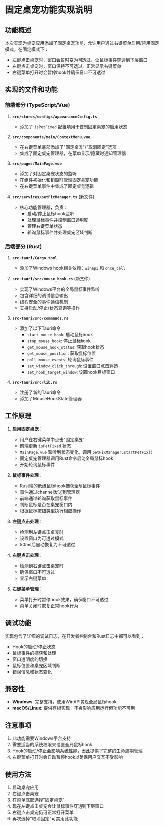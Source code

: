 # 固定桌宠功能实现说明

## 功能概述

本次实现为桌宠应用添加了固定桌宠功能，允许用户通过右键菜单启用/禁用固定模式。在固定模式下：

- 左键点击桌宠时，窗口会暂时变为可透过，让鼠标事件穿透到下层窗口
- 右键点击桌宠时，窗口保持不可透过，正常显示右键菜单
- 右键菜单打开时会暂停hook并确保窗口不可透过

## 实现的文件和功能

### 前端部分 (TypeScript/Vue)

1. **`src/stores/configs/appearanceConfig.ts`**
   - 添加了 `isPetFixed` 配置项用于控制固定桌宠的启用状态

2. **`src/components/main/ContextMenu.vue`** 
   - 在右键菜单底部添加了"固定桌宠"/"取消固定"选项
   - 集成了固定桌宠管理器，在菜单显示/隐藏时通知管理器

3. **`src/pages/MainPage.vue`**
   - 添加了对固定桌宠状态的监听
   - 在组件初始化和销毁时管理固定桌宠功能
   - 在右键菜单事件中集成了固定桌宠逻辑

4. **`src/services/petFixManager.ts`** (新文件)
   - 核心功能管理器，负责：
     - 启动/停止鼠标hook监听
     - 处理鼠标事件并控制窗口透明度
     - 管理右键菜单状态
     - 轮询鼠标事件并处理桌宠区域判断

### 后端部分 (Rust)

1. **`src-tauri/Cargo.toml`**
   - 添加了Windows hook相关依赖：`winapi` 和 `once_cell`

2. **`src-tauri/src/mouse_hook.rs`** (新文件)
   - 实现了Windows平台的全局鼠标事件监听
   - 包含详细的调试信息输出
   - 线程安全的事件通信机制
   - 支持启动/停止/状态查询等操作

3. **`src-tauri/src/commands.rs`**
   - 添加了以下Tauri命令：
     - `start_mouse_hook`: 启动鼠标hook
     - `stop_mouse_hook`: 停止鼠标hook  
     - `get_mouse_hook_status`: 获取hook状态
     - `get_mouse_position`: 获取鼠标位置
     - `poll_mouse_events`: 轮询鼠标事件
     - `set_window_click_through`: 设置窗口点击穿透
     - `set_hook_target_window`: 设置hook目标窗口

4. **`src-tauri/src/lib.rs`**
   - 注册了新的Tauri命令
   - 添加了MouseHookState管理器

## 工作原理

1. **启用固定桌宠**：
   - 用户在右键菜单中点击"固定桌宠"
   - 前端更新 `isPetFixed` 状态
   - `MainPage.vue` 监听到状态变化，调用 `petFixManager.startPetFix()`
   - 固定桌宠管理器调用Rust命令启动全局鼠标hook
   - 开始轮询鼠标事件

2. **鼠标事件处理**：
   - Rust端的低级鼠标hook捕获全局鼠标事件
   - 事件通过channel发送到管理器
   - 前端通过轮询获取鼠标事件
   - 判断鼠标是否在桌宠窗口内
   - 根据鼠标按钮类型执行相应操作

3. **左键点击处理**：
   - 检测到左键点击桌宠时
   - 设置窗口为可透过模式
   - 50ms后自动恢复为不可透过

4. **右键点击处理**：
   - 检测到右键点击桌宠时  
   - 确保窗口不可透过
   - 显示右键菜单

5. **右键菜单管理**：
   - 菜单打开时暂停hook效果，确保窗口不可透过
   - 菜单关闭时恢复正常hook行为

## 调试功能

实现包含了详细的调试日志，在开发者控制台和Rust日志中都可以看到：

- Hook的启动/停止状态
- 鼠标事件的捕获和处理
- 窗口透明度的切换
- 鼠标位置和桌宠区域判断
- 错误信息和状态变化

## 兼容性

- **Windows**: 完整支持，使用WinAPI实现全局鼠标hook
- **macOS/Linux**: 提供存根实现，不会影响应用运行但功能不可用

## 注意事项

1. 此功能需要Windows平台支持
2. 需要适当的系统权限来设置全局鼠标hook
3. Hook的启动/停止会影响系统性能，因此提供了完整的生命周期管理
4. 右键菜单打开时会自动暂停hook以确保用户交互不受影响

## 使用方法

1. 启动桌宠应用
2. 右键点击桌宠
3. 在菜单底部选择"固定桌宠" 
4. 现在左键点击桌宠会让鼠标事件穿透到下层窗口
5. 右键点击桌宠仍可正常打开菜单
6. 再次选择"取消固定"可禁用此功能
